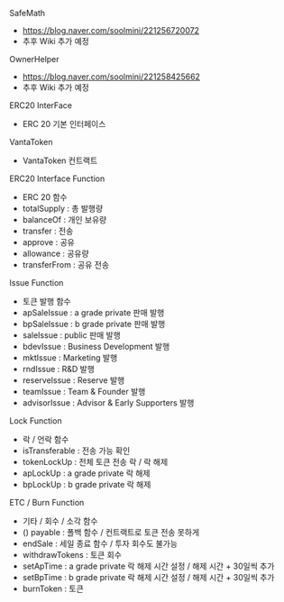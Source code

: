 ﻿SafeMath
- https://blog.naver.com/soolmini/221256720072
- 추후 Wiki 추가 예정

OwnerHelper
- https://blog.naver.com/soolmini/221258425662
- 추후 Wiki 추가 예정

ERC20 InterFace
- ERC 20 기본 인터페이스

VantaToken
- VantaToken 컨트랙트

ERC20 Interface Function
- ERC 20 함수
- totalSupply : 총 발행량
- balanceOf : 개인 보유량
- transfer : 전송
- approve : 공유
- allowance : 공유량
- transferFrom : 공유 전송

Issue Function
- 토큰 발행 함수
- apSaleIssue : a grade private 판매 발행
- bpSaleIssue : b grade private 판매 발행
- saleIssue : public 판매 발행
- bdevIssue : Business Development 발행
- mktIssue : Marketing 발행
- rndIssue : R&D 발행
- reserveIssue : Reserve 발행
- teamIssue : Team & Founder 발행
- advisorIssue : Advisor & Early Supporters 발행

Lock Function
- 락 / 언락 함수
- isTransferable : 전송 가능 확인
- tokenLockUp : 전체 토큰 전송 락 / 락 해제
- apLockUp : a grade private 락 해제
- bpLockUp : b grade private 락 해제

ETC / Burn Function
- 기타 / 회수 / 소각 함수
- () payable : 폴백 함수 / 컨트랙트로 토큰 전송 못하게
- endSale : 세일 종료 함수 / 투자 회수도 불가능
- withdrawTokens : 토큰 회수
- setApTime : a grade private 락 해제 시간 설정 / 해제 시간 + 30일씩 추가
- setBpTime : b grade private 락 해제 시간 설정 / 해제 시간 + 30일씩 추가
- burnToken : 토큰 
